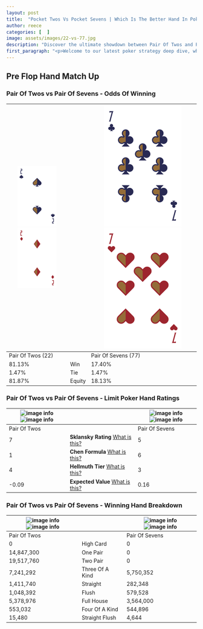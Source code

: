 ```yaml
---
layout: post
title:  "Pocket Twos Vs Pocket Sevens | Which Is The Better Hand In Poker? A Complete Guide"
author: reece
categories: [  ]
image: assets/images/22-vs-77.jpg
description: "Discover the ultimate showdown between Pair Of Twos and Pair Of Sevens in poker! Uncover the odds, strategies, and scenarios where one hand triumphs over the other. Get ready to up your poker game with this thrilling analysis."
first_paragraph: "<p>Welcome to our latest poker strategy deep dive, where we're pitting two distinct hands against each other in a high-stakes showdown: Pair Of Twos vs Pair Of Sevens.</p><p>In the dynamic world of poker, every decision counts, and knowing which hand holds the upper hand is key to your success at the table.</p><p>In this article, we'll dissect these two hands, explore the scenarios where one dominates the other, and equip you with the knowledge to make strategic choices that can tip the odds in your favor.</p><p>Get ready to unravel the intriguing dynamics of these poker hands and elevate your game to new heights.</p>"
---
```




[comment]: # (sp0)

## Pre Flop Hand Match Up

<div class="table hand-ratings" markdown="1"> 



### Pair Of Twos vs Pair Of Sevens - Odds Of Winning


    
| ![image info](assets/images/hand1/2.png) ![image info](assets/images/hand1/2o.png) |  | ![image info](assets/images/hand2/7.png) ![image info](assets/images/hand2/7o.png) |
| -------- | -------- | -------- |
| Pair Of Twos (22) |  | Pair Of Sevens (77) |
| 81.13% | Win | 17.40% |
| 1.47% | Tie | 1.47% |
| 81.87% | Equity | 18.13% |




[comment]: # (sp1)



### Pair Of Twos vs Pair Of Sevens - Limit Poker Hand Ratings


    
| ![image info](https://www.riverpairs.com/assets/images/hand1/2.png) ![image info](https://www.riverpairs.com/assets/images/hand1/2o.png) |  | ![image info](https://www.riverpairs.com/assets/images/hand2/7.png) ![image info](https://www.riverpairs.com/assets/images/hand2/7o.png) |
| -------- | -------- | -------- |
| Pair Of Twos |  | Pair Of Sevens |
| 7 | **Sklansky Rating** [What is this?](/sklansky-rating-explained) | 5 |
| 1 | **Chen Formula** [What is this?](/chen-formula-explained) | 6 |
| 4 | **Hellmuth Tier** [What is this?](/Hellmuth-tier-explained) | 3 |
| -0.09 | **Expected Value** [What is this?](/expected-value-explained) | 0.16 |




[comment]: # (sp2)



### Pair Of Twos vs Pair Of Sevens - Winning Hand Breakdown


    
| ![image info](https://www.riverpairs.com/assets/images/hand1/2.png) ![image info](https://www.riverpairs.com/assets/images/hand1/2o.png) |  | ![image info](https://www.riverpairs.com/assets/images/hand2/7.png) ![image info](https://www.riverpairs.com/assets/images/hand2/7o.png) |
| -------- | -------- | -------- |
| Pair Of Twos |  | Pair Of Sevens |
| 0 | High Card | 0 |
| 14,847,300 | One Pair | 0 |
| 19,517,760 | Two Pair | 0 |
| 7,241,292 | Three Of A Kind | 5,750,352 |
| 1,411,740 | Straight | 282,348 |
| 1,048,392 | Flush | 579,528 |
| 5,378,976 | Full House | 3,564,000 |
| 553,032 | Four Of A Kind | 544,896 |
| 15,480 | Straight Flush | 4,644 |




[comment]: # (sp3)



</div>

[comment]: # (sp4)



[comment]: # (sp5)

